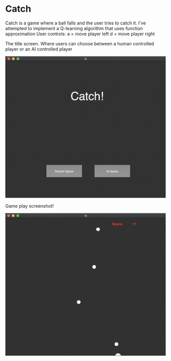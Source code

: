 # Catch

Catch is a game where a ball falls and the user tries to catch it.
I've attempted to implement a Q-learning algorithm that uses function approximation 
User controls:
a = move player left
d = move player right


The title screen.  Where users can choose between a human controlled player or an AI controlled player

![Title Screen](https://github.com/ChristopherSWest/reinforcement_learning_practice/blob/develop/Catch/Catch_Title.png)

Game play screenshot!

![Game play picutre](https://github.com/ChristopherSWest/reinforcement_learning_practice/blob/develop/Catch/Catch.png)
